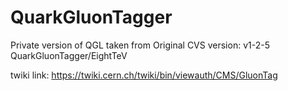 QuarkGluonTagger
================

Private version of QGL taken from 
Original CVS version: v1-2-5                        QuarkGluonTagger/EightTeV

twiki link:
https://twiki.cern.ch/twiki/bin/viewauth/CMS/GluonTag
